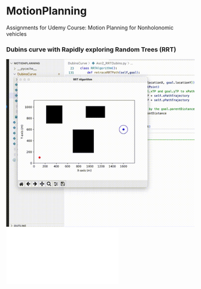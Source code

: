 # MotionPlanning
Assignments for Udemy Course: 
Motion Planning for Nonholonomic vehicles 

### Dubins curve with Rapidly exploring Random Trees (RRT)

![Dubins RRT](./Dubins%20-With-RRT.gif)
![File](./DubinsCurve/Asn2_RRTDubins.py)

